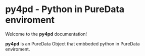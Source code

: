 # py4pd - Python in PureData enviroment

Welcome to the **py4pd** documentation!

**py4pd** is an PureData Object that embbeded python in PureData enviroment.


